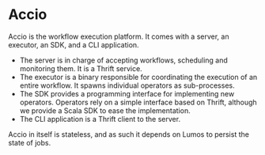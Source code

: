 Accio
=====

Accio is the workflow execution platform.
It comes with a server, an executor, an SDK, and a CLI application.

  * The server is in charge of accepting workflows, scheduling and monitoring them.
  It is a Thrift service.
  * The executor is a binary responsible for coordinating the execution of an entire workflow.
  It spawns individual operators as sub-processes.
  * The SDK provides a programming interface for implementing new operators.
  Operators rely on a simple interface based on Thrift, although we provide a Scala SDK to ease the implementation.
  * The CLI application is a Thrift client to the server.

Accio in itself is stateless, and as such it depends on Lumos to persist the state of jobs.